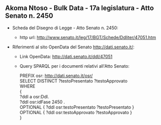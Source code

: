 ## Akoma Ntoso - Bulk Data - 17a legislatura - Atto Senato n. 2450 ##

* Scheda del Disegno di Legge - Atto Senato n. 2450:
	* http url: http://www.senato.it/leg/17/BGT/Schede/Ddliter/47051.htm

* Riferimenti al sito OpenData del Senato http://dati.senato.it/:
	* Link OpenData: http://dati.senato.it/ddl/47051
	* Query SPARQL per i documenti relativi all'Atto Senato:

        PREFIX osr: <http://dati.senato.it/osr/>  
		SELECT DISTINCT ?testoPresentato ?testoApprovato  
		WHERE  
		{  
		    ?ddl a osr:Ddl.  
		    ?ddl osr:idFase 2450 .  
		    OPTIONAL { ?ddl osr:testoPresentato ?testoPresentato }  
		    OPTIONAL { ?ddl osr:testoApprovato ?testoApprovato }  
		}
		